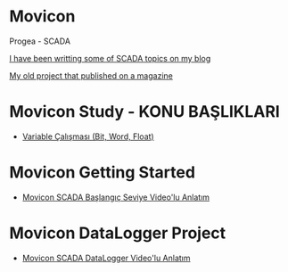 # Movicon
Progea - SCADA

[I have been writting some of SCADA topics on my blog](https://okanistalking.blogspot.com/search/label/scada)


[My old project that published on a magazine](https://www.progea.com/en/movicon-aiuta-a-rilassarti/)


# Movicon Study - KONU BAŞLIKLARI
- [Variable Çalışması (Bit, Word, Float)](https://github.com/okanokumus/Movicon/blob/master/Images/var%20%C3%A7al%C4%B1%C5%9Fma.PNG)

# Movicon Getting Started
- [Movicon SCADA Başlangıç Seviye Video'lu Anlatım](https://www.youtube.com/watch?v=wYo5rXJCZL4)

# Movicon DataLogger Project
- [Movicon SCADA DataLogger Video'lu Anlatım]()
